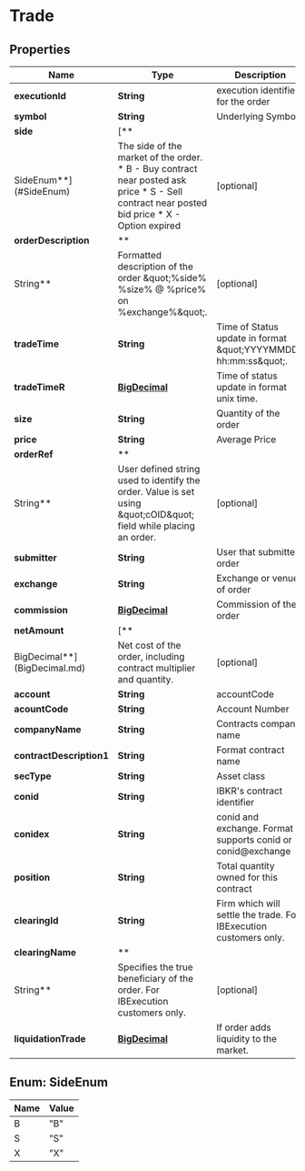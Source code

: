 # Trade

## Properties

Name | Type | Description | Notes
------------ | ------------- | ------------- | -------------
**executionId** | **String** | execution identifier for the order |  [optional]
**symbol** | **String** | Underlying Symbol |  [optional]
**side** | [**
SideEnum**](#SideEnum) | The side of the market of the order.   * B - Buy contract near posted ask price   * S - Sell contract near posted bid price   * X - Option expired  |  [optional]
**orderDescription** | **
String** | Formatted description of the order \&quot;%side% %size% @ %price% on %exchange%\&quot;. |  [optional]
**tradeTime** | **String** | Time of Status update in format \&quot;YYYYMMDD-hh:mm:ss\&quot;. |  [optional]
**tradeTimeR** | [**BigDecimal**](BigDecimal.md) | Time of status update in format unix time. |  [optional]
**size** | **String** | Quantity of the order |  [optional]
**price** | **String** | Average Price |  [optional]
**orderRef** | **
String** | User defined string used to identify the order. Value is set using \&quot;cOID\&quot; field while placing an order. |  [optional]
**submitter** | **String** | User that submitted order |  [optional]
**exchange** | **String** | Exchange or venue of order |  [optional]
**commission** | [**BigDecimal**](BigDecimal.md) | Commission of the order |  [optional]
**netAmount** | [**
BigDecimal**](BigDecimal.md) | Net cost of the order, including contract multiplier and quantity. |  [optional]
**account** | **String** | accountCode |  [optional]
**acountCode** | **String** | Account Number |  [optional]
**companyName** | **String** | Contracts company name |  [optional]
**contractDescription1** | **String** | Format contract name |  [optional]
**secType** | **String** | Asset class |  [optional]
**conid** | **String** | IBKR&#39;s contract identifier |  [optional]
**conidex** | **String** | conid and exchange. Format supports conid or conid@exchange |  [optional]
**position** | **String** | Total quantity owned for this contract |  [optional]
**clearingId** | **String** | Firm which will settle the trade. For IBExecution customers only. |  [optional]
**clearingName** | **
String** | Specifies the true beneficiary of the order. For IBExecution customers only. |  [optional]
**liquidationTrade** | [**BigDecimal**](BigDecimal.md) | If order adds liquidity to the market. |  [optional]

<a name="SideEnum"></a>

## Enum: SideEnum

Name | Value
---- | -----
B | &quot;B&quot;
S | &quot;S&quot;
X | &quot;X&quot;



